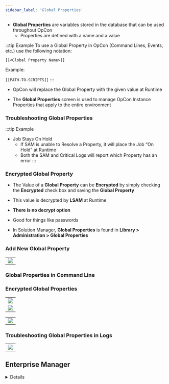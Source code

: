 ```yaml
---
sidebar_label: 'Global Properties'
---
```


* **Global Properties** are variables stored in the database that can be used throughout OpCon 
  * Properties are defined with a name and a value

:::tip Example
To use a Global Property in OpCon (Command Lines, Events, etc.) use the following notation:

```[[<Global Property Name>]]```

Example:

```[[PATH-TO-SCRIPTS]]```
:::

* OpCon will replace the Global Property with the given value at Runtime

* The **Global Properties** screen is used to manage OpCon Instance Properties that apply to the entire environment  

### Troubleshooting Global Properties

:::tip Example
* Job Stays On Hold
  * If SAM is unable to Resolve a Property, it will place the Job “On Hold” at Runtime
  * Both the SAM and Critical Logs will report which Property has an error
:::


### Encrypted Global Property


* The Value of a **Global Property** can be **Encrypted** by simply checking the **Encrypted** check box and saving the **Global Property**
* This value is decrypted by **LSAM** at Runtime
* **There is no decrypt option** 
* Good for things like passwords

* In Solution Manager, **Global Properties** is found in **Library > Administration > Global Properties**

### Add New Global Property

|                                                                 |
|-----------------------------------------------------------------|
|![](../static/imgbasic/sm-global-properties-add-new-property.png)|

### Global Properties in Command Line

### Encrypted Global Properties

|                                                               |
|---------------------------------------------------------------|
|![](../static/imgbasic/sm-global-properties-encrypted-set.png) |
|![](../static/imgbasic/sm-global-properties-encrypted-view.png)|

|                                                             |
|-------------------------------------------------------------|
|![](../static/imgbasic/sm-global-properties-command-line.png)|

### Troubleshooting Global Properties in Logs

|                                                       |
|-------------------------------------------------------|
|![](../static/imgbasic/sm-global-property-fail-summary.png)|


## Enterprise Manager

<details>

* In Enterprise Manager, **Global Properties** is found in **Administration > Global Properties**

#### Add Global Properties

|                                         |
|-----------------------------------------|
|![Picture201](../static/imgbasic/201.png)|

#### Global Properties in Command Line

|                                         |
|-----------------------------------------|
|![Picture202](../static/imgbasic/202.png)|


#### Encrpyted Global Properties

|                                         |
|-----------------------------------------|
|![Picture204](../static/imgbasic/204.png)|
|![Picture205](../static/imgbasic/205.png)|


#### Troubleshooting Global Properties in Logs

|                                         |
|-----------------------------------------|
|![Picture203](../static/imgbasic/203.png)|

</details>